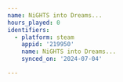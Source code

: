 ```yaml
---
name: NiGHTS into Dreams...
hours_played: 0
identifiers:
  - platform: steam
    appid: '219950'
    name: NiGHTS into Dreams...
    synced_on: '2024-07-04'

---
```

